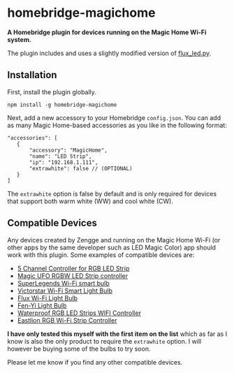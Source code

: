 # homebridge-magichome

**A Homebridge plugin for devices running on the Magic Home Wi-Fi system.**

The plugin includes and uses a slightly modified version of [flux_led.py](https://github.com/beville/flux_led).

## Installation

First, install the plugin globally.

````
npm install -g homebridge-magichome
````

Next, add a new accessory to your Homebridge `config.json`. You can add as many Magic Home-based accessories as you like in the following format:

````
"accessories": [
   {
       "accessory": "MagicHome",
       "name": "LED Strip",
       "ip": "192.168.1.111",
       "extrawhite": false // (OPTIONAL)
   }
]
````

The `extrawhite` option is false by default and is only required for devices that support both warm white (WW) and cool white (CW).

## Compatible Devices

Any devices created by Zengge and running on the Magic Home Wi-Fi (or other apps by the same developer such as LED Magic Color) app should work with this plugin. Some examples of compatible devices are:

- [5 Channel Controller for RGB LED Strip](http://amzn.to/2eAljEV)
- [Magic UFO RGBW LED Strip controller](http://amzn.to/2eyoRdE)
- [SuperLegends Wi-Fi smart bulb](http://amzn.to/2eCxq6a)
- [Victorstar Wi-Fi Smart Light Bulb](http://amzn.to/2eCCM13)
- [Flux Wi-Fi Light Bulb](http://amzn.to/2eCx3IC)
- [Fen-Yi Light Bulb](http://amzn.to/2ehjP3s)
- [Waterproof RGB LED Strips WIFI Controller](http://amzn.to/2eoDQZx)
- [Eastlion RGB Wi-Fi Strip Controller](http://amzn.to/2eCF8wV)

**I have only tested this myself with the first item on the list** which as far as I know is also the only product to require the `extrawhite` option. I will however be buying some of the bulbs to try soon.

Please let me know if you find any other compatible devices.
